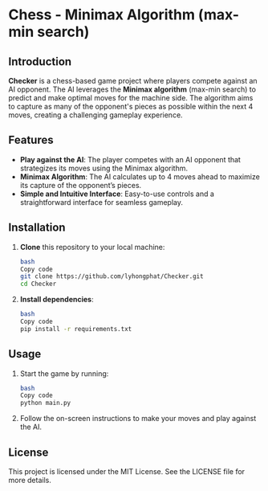 # Chess - Minimax Algorithm (max-min search)

## Introduction

**Checker** is a chess-based game project where players compete against an AI opponent. The AI leverages the **Minimax algorithm** (max-min search) to predict and make optimal moves for the machine side. The algorithm aims to capture as many of the opponent's pieces as possible within the next 4 moves, creating a challenging gameplay experience.

## Features

- **Play against the AI**: The player competes with an AI opponent that strategizes its moves using the Minimax algorithm.
- **Minimax Algorithm**: The AI calculates up to 4 moves ahead to maximize its capture of the opponent’s pieces.
- **Simple and Intuitive Interface**: Easy-to-use controls and a straightforward interface for seamless gameplay.

## Installation

1. **Clone** this repository to your local machine:
    
    ```bash
    bash
    Copy code
    git clone https://github.com/lyhongphat/Checker.git
    cd Checker
    
    ```
    
2. **Install dependencies**:
    
    ```bash
    bash
    Copy code
    pip install -r requirements.txt
    
    ```
    

## Usage

1. Start the game by running:
    
    ```bash
    bash
    Copy code
    python main.py
    
    ```
    
2. Follow the on-screen instructions to make your moves and play against the AI.

## License

This project is licensed under the MIT License. See the LICENSE file for more details.
